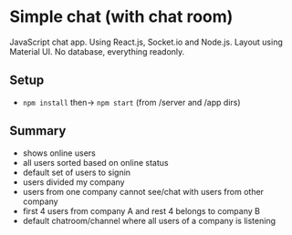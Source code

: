 # Simple chat (with chat room)

JavaScript chat app. Using React.js, Socket.io and Node.js. Layout using Material UI. No database, everything readonly.

## Setup

- `npm install` then-> `npm start` (from /server and /app dirs)

## Summary

- shows online users
- all users sorted based on online status
- default set of users to signin
- users divided my company
- users from one company cannot see/chat with users from other company
- first 4 users from company A and rest 4 belongs to company B
- default chatroom/channel where all users of a company is listening
